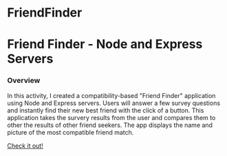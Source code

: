 # FriendFinder

# Friend Finder - Node and Express Servers

### Overview

In this activity, I created a compatibility-based "Friend Finder" application using Node and Express servers. Users will answer a few survey questions and instantly find their new best friend with the click of a button. This application takes the survery results from the user and compares them to other the results of other friend seekers. The app displays the name and picture of the most compatible friend match. 

[Check it out!](https://enigmatic-waters-71205.herokuapp.com/)
